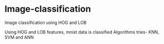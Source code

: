 # Image-classification
Image classification using HOG and LOB

Using HOG and LOB features, mnist data is classified
Algorithms tries- KNN, SVM and ANN
